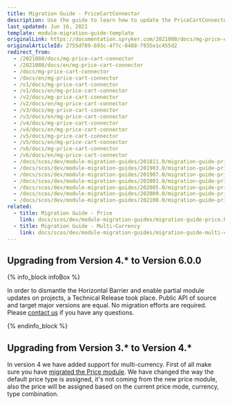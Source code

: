 ```yaml
---
title: Migration Guide - PriceCartConnector
description: Use the guide to learn how to update the PriceCartConnector module.
last_updated: Jun 16, 2021
template: module-migration-guide-template
originalLink: https://documentation.spryker.com/2021080/docs/mg-price-cart-connector
originalArticleId: 2755d789-693c-4f7c-8488-7935e1c455d2
redirect_from:
  - /2021080/docs/mg-price-cart-connector
  - /2021080/docs/en/mg-price-cart-connector
  - /docs/mg-price-cart-connector
  - /docs/en/mg-price-cart-connector
  - /v1/docs/mg-price-cart-connector
  - /v1/docs/en/mg-price-cart-connector
  - /v2/docs/mg-price-cart-connector
  - /v2/docs/en/mg-price-cart-connector
  - /v3/docs/mg-price-cart-connector
  - /v3/docs/en/mg-price-cart-connector
  - /v4/docs/mg-price-cart-connector
  - /v4/docs/en/mg-price-cart-connector
  - /v5/docs/mg-price-cart-connector
  - /v5/docs/en/mg-price-cart-connector
  - /v6/docs/mg-price-cart-connector
  - /v6/docs/en/mg-price-cart-connector
  - /docs/scos/dev/module-migration-guides/201811.0/migration-guide-pricecartconnector.html
  - /docs/scos/dev/module-migration-guides/201903.0/migration-guide-pricecartconnector.html
  - /docs/scos/dev/module-migration-guides/201907.0/migration-guide-pricecartconnector.html
  - /docs/scos/dev/module-migration-guides/202001.0/migration-guide-pricecartconnector.html
  - /docs/scos/dev/module-migration-guides/202005.0/migration-guide-pricecartconnector.html
  - /docs/scos/dev/module-migration-guides/202009.0/migration-guide-pricecartconnector.html
  - /docs/scos/dev/module-migration-guides/202108.0/migration-guide-pricecartconnector.html
related:
  - title: Migration Guide - Price
    link: docs/scos/dev/module-migration-guides/migration-guide-price.html
  - title: Migration Guide - Multi-Currency
    link: docs/scos/dev/module-migration-guides/migration-guide-multi-currency.html
---
```


## Upgrading from Version 4.* to Version 6.0.0

{% info_block infoBox %}

In order to dismantle the Horizontal Barrier and enable partial module updates on projects, a Technical Release took place. Public API of source and target major versions are equal. No migration efforts are required. Please [contact us](https://spryker.com/en/support/) if you have any questions.

{% endinfo_block %}


## Upgrading from Version 3.* to Version 4.*

In version 4 we have added support for multi-currency. First of all make sure you have [migrated the Price module](/docs/scos/dev/module-migration-guides/migration-guide-price.html).
We have changed the way the default price type is assigned, it's not coming from the new price module, also the price will be assigned based on the current price mode, currency, type combination.

<!-- Last review date: Nov 23, 2017 by Aurimas Ličkus -->
